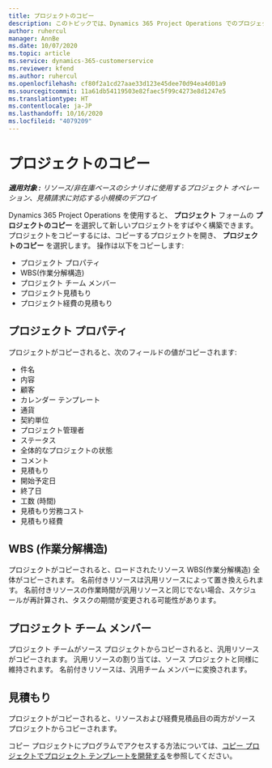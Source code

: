 ```yaml
---
title: プロジェクトのコピー
description: このトピックでは、Dynamics 365 Project Operations でのプロジェクトのコピーについて説明します。
author: ruhercul
manager: AnnBe
ms.date: 10/07/2020
ms.topic: article
ms.service: dynamics-365-customerservice
ms.reviewer: kfend
ms.author: ruhercul
ms.openlocfilehash: cf80f2a1cd27aae33d123e45dee70d94ea4d01a9
ms.sourcegitcommit: 11a61db54119503e82faec5f99c4273e8d1247e5
ms.translationtype: HT
ms.contentlocale: ja-JP
ms.lasthandoff: 10/16/2020
ms.locfileid: "4079209"
---
```

# <a name="copy-a-project"></a>プロジェクトのコピー

_**適用対象 :** リソース/非在庫ベースのシナリオに使用するプロジェクト オペレーション、見積請求に対応する小規模のデプロイ_

Dynamics 365 Project Operations を使用すると、 **プロジェクト** フォームの **プロジェクトのコピー** を選択して新しいプロジェクトをすばやく構築できます。 プロジェクトをコピーするには、コピーするプロジェクトを開き、 **プロジェクトのコピー** を選択します。 操作は以下をコピーします:

- プロジェクト プロパティ
- WBS(作業分解構造)
- プロジェクト チーム メンバー
- プロジェクト見積もり
- プロジェクト経費の見積もり

## <a name="project-properties"></a>プロジェクト プロパティ

プロジェクトがコピーされると、次のフィールドの値がコピーされます:

- 件名
- 内容
- 顧客
- カレンダー テンプレート
- 通貨
- 契約単位
- プロジェクト管理者
- ステータス
- 全体的なプロジェクトの状態
- コメント
- 見積もり
- 開始予定日
- 終了日
- 工数 (時間)
- 見積もり労務コスト
- 見積もり経費

## <a name="work-breakdown-structure"></a>WBS (作業分解構造)

プロジェクトがコピーされると、ロードされたリソース WBS(作業分解構造) 全体がコピーされます。 名前付きリソースは汎用リソースによって置き換えられます。 名前付きリソースの作業時間が汎用リソースと同じでない場合、スケジュールが再計算され、タスクの期間が変更される可能性があります。

## <a name="project-team-members"></a>プロジェクト チーム メンバー

プロジェクト チームがソース プロジェクトからコピーされると、汎用リソースがコピーされます。 汎用リソースの割り当ては、ソース プロジェクトと同様に維持されます。 名前付きリソースは、汎用チーム メンバーに変換されます。

## <a name="estimates"></a>見積もり

プロジェクトがコピーされると、リソースおよび経費見積品目の両方がソース プロジェクトからコピーされます。 

コピー プロジェクトにプログラムでアクセスする方法については、[コピー プロジェクトでプロジェクト テンプレートを開発する](dev-copy-project.md)を参照してください。
